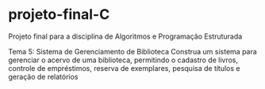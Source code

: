 # projeto-final-C
 Projeto final para a disciplina de Algoritmos e Programação Estruturada
 
Tema 5: Sistema de Gerenciamento de Biblioteca Construa um sistema para gerenciar o acervo de uma biblioteca, permitindo o cadastro de livros, controle de empréstimos, reserva de exemplares, pesquisa de títulos e geração de relatórios